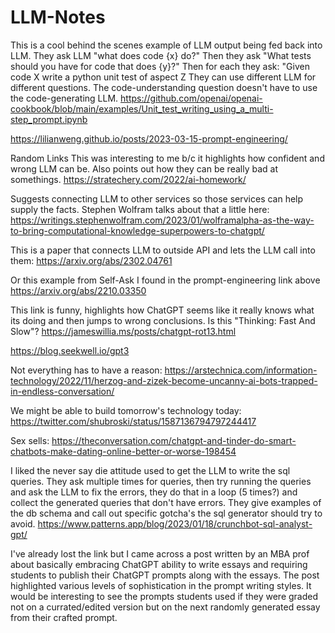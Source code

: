 # LLM-Notes

This is a cool behind the scenes example of LLM output being fed back into LLM.
They ask LLM "what does code {x} do?"  Then they ask "What tests should you have for code that does {y}?" Then for each they ask: "Given code X write a python unit test of aspect Z
They can use different LLM for different questions.  The code-understanding question doesn't have to use the code-generating LLM.
https://github.com/openai/openai-cookbook/blob/main/examples/Unit_test_writing_using_a_multi-step_prompt.ipynb


https://lilianweng.github.io/posts/2023-03-15-prompt-engineering/

Random Links
This was interesting to me b/c it highlights how confident and wrong LLM can be.  Also points out how they can be really bad at somethings.
https://stratechery.com/2022/ai-homework/

Suggests connecting LLM to other services so those services can help supply the facts.
Stephen Wolfram talks about that a little here:
https://writings.stephenwolfram.com/2023/01/wolframalpha-as-the-way-to-bring-computational-knowledge-superpowers-to-chatgpt/

This is a paper that connects LLM to outside API and lets the LLM call into them:
https://arxiv.org/abs/2302.04761

Or this example from Self-Ask I found in the prompt-engineering link above
https://arxiv.org/abs/2210.03350

This link is funny, highlights how ChatGPT seems like it really knows what its doing and then jumps to wrong conclusions.  Is this "Thinking: Fast And Slow"?
https://jameswillia.ms/posts/chatgpt-rot13.html

https://blog.seekwell.io/gpt3

Not everything has to have a reason:
https://arstechnica.com/information-technology/2022/11/herzog-and-zizek-become-uncanny-ai-bots-trapped-in-endless-conversation/

We might be able to build tomorrow's technology today:
https://twitter.com/shubroski/status/1587136794797244417

Sex sells:
https://theconversation.com/chatgpt-and-tinder-do-smart-chatbots-make-dating-online-better-or-worse-198454

I liked the never say die attitude used to get the LLM to write the sql queries.  They ask multiple times for queries, then try running the queries and ask the LLM to fix the errors,  they do that in a loop (5 times?) and collect the generated queries that don't have errors.  They give examples of the db schema and call out specific gotcha's the sql generator should try to avoid.
https://www.patterns.app/blog/2023/01/18/crunchbot-sql-analyst-gpt/

I've already lost the link but I came across a post written by an MBA prof about basically embracing ChatGPT ability to write essays and requiring students to publish their ChatGPT prompts along with the essays.   The post highlighted various levels of sophistication in the prompt writing styles.  It would be interesting to see the prompts students used if they were graded not on a currated/edited version but on the next randomly generated essay from their crafted prompt.  
